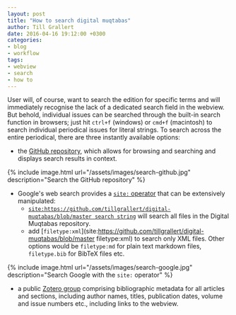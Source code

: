 ```yaml
---
layout: post
title: "How to search digital muqtabas"
author: Till Grallert
date: 2016-04-16 19:12:00 +0300
categories: 
- blog
- workflow
tags:
- webview
- search
- how to
---
```


User will, of course, want to search the edition for specific terms and will immediately recognise the lack of a dedicated search field in the webview. But behold, individual issues can be searched through the built-in search function in browsers; just hit `ctrl+f` (windows) or `cmd+f` (macintosh) to search individual periodical issues for literal strings. To search across the entire periodical, there are three instantly available options:

- the [GitHub repository](https://github.com/tillgrallert/digital-muqtabas), which allows for browsing and searching and displays search results in context.

<!-- ![Search the GitHub repository](assets/images/search-github.jpg) -->

{% include image.html url="/assets/images/search-github.jpg" description="Search the GitHub repository" %}

- Google's web search provides a [`site:` operator](https://moz.com/blog/25-killer-combos-for-googles-site-operator) that can be extensively manipulated:
    + [`site:https://github.com/tillgrallert/digital-muqtabas/blob/master search string`](site:https://github.com/tillgrallert/digital-muqtabas/blob/master) will search all files in the Digital Muqtabas repository.
    + add [`filetype:xml`](site:https://github.com/tillgrallert/digital-muqtabas/blob/master filetype:xml) to search only XML files. Other options would be `filetype:md` for plain text markdown files, `filetype.bib` for BibTeX files etc.

<!-- ![Search Google with the `site:` operator](assets/images/search-google.jpg) -->

{% include image.html url="/assets/images/search-google.jpg" description="Search Google with the `site:` operator" %}

- a public [Zotero group](https://www.zotero.org/groups/digital-muqtabas/items/) comprising bibliographic metadata for all articles and sections, including author names, titles, publication dates, volume and issue numbers etc., including links to the webview.